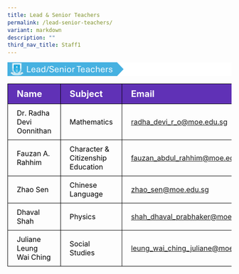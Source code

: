 ```yaml
---
title: Lead & Senior Teachers
permalink: /lead-senior-teachers/
variant: markdown
description: ""
third_nav_title: Staff1
---
```

<img src="/images/Slide6.png">
<table>
<tbody>
			<tr style="background-color: #6031b6">
					<th style="color: #FFFFFF; font-size: 20px; border: 1px solid black;padding: 10px 20px; text-align: left;">Name</th>
					<th style="color: #FFFFFF; font-size: 20px; border: 1px solid black;padding: 10px 20px; text-align: left;">Subject</th>
					<th style="color: #FFFFFF; font-size: 20px; border: 1px solid black;padding: 10px 20px; text-align: left;">Email</th>
			</tr>
			<tr>
					<td style="color: black; font-size: 16px; border: 1px solid black;padding: 10px 20px;">Dr. Radha Devi Oonnithan</td>
					<td style="color: black; font-size: 16px; border: 1px solid black;padding: 10px 20px;">Mathematics</td>
					<td style="font-size: 16px; border: 1px solid black;padding: 10px 20px;"><a href="mailto:radha_devi_r_o@moe.edu.sg">radha_devi_r_o@moe.edu.sg</a></td>
			</tr>  
			<tr>
					<td style="color: black; font-size: 16px; border: 1px solid black;padding: 10px 20px;">Fauzan A. Rahhim</td>
					<td style="color: black; font-size: 16px; border: 1px solid black;padding: 10px 20px;">Character &amp; Citizenship Education</td>
					<td style="font-size: 16px; border: 1px solid black;padding: 10px 20px;"><a href="mailto:fauzan_abdul_rahhim@moe.edu.sg">fauzan_abdul_rahhim@moe.edu.sg</a></td>
			</tr> 
      <tr>
					<td style="color: black; font-size: 16px; border: 1px solid black;padding: 10px 20px;">Zhao Sen</td>
					<td style="color: black; font-size: 16px; border: 1px solid black;padding: 10px 20px;">Chinese Language</td>
					<td style="font-size: 16px; border: 1px solid black;padding: 10px 20px;"><a href="mailto:zhao_sen@moe.edu.sg">zhao_sen@moe.edu.sg</a></td>
			</tr> 
			<tr>
					<td style="color: black; font-size: 16px; border: 1px solid black;padding: 10px 20px;">Dhaval Shah</td>
					<td style="color: black; font-size: 16px; border: 1px solid black;padding: 10px 20px;">Physics</td>
					<td style="font-size: 16px; border: 1px solid black;padding: 10px 20px;"><a href="mailto:shah_dhaval_prabhaker@moe.edu.sg">shah_dhaval_prabhaker@moe.edu.sg</a></td>
			</tr> 
			<tr>
					<td style="color: black; font-size: 16px; border: 1px solid black;padding: 10px 20px;">Juliane Leung Wai Ching</td>
					<td style="color: black; font-size: 16px; border: 1px solid black;padding: 10px 20px;">Social Studies</td>
					<td style="font-size: 16px; border: 1px solid black;padding: 10px 20px;"><a href="mailto:leung_wai_ching_juliane@moe.edu.sg">leung_wai_ching_juliane@moe.edu.sg</a></td>
			</tr> 

</tbody>
</table>